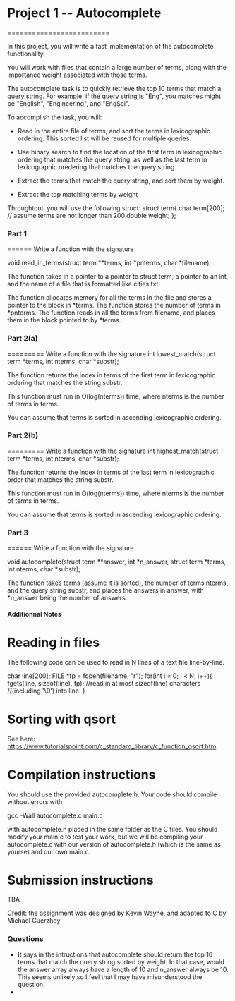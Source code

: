# Project 1 -- Autocomplete
=========================

In this project, you will write a fast implementation of the autocomplete functionality.

You will work with files that contain a large number of terms, along with the importance weight associated with those terms.

The autocomplete task is to quickly retrieve the top 10 terms that match a query string. For example, if the query string is "Eng", you matches might be "English",
"Engineering", and "EngSci".

To accomplish the task, you will:

* Read in the entire file of terms, and sort the terms in lexicographic ordering. This sorted list will be reused for multiple queries.

* Use binary search to find the location of the first term in lexicographic ordering that matches the query string, as well as the last term in lexicographic oredering that matches the query string.

* Extract the terms that match the query string, and sort them by weight.

* Extract the top matching terms by weight

Throughtout, you will use the following struct:
struct term{
    char term[200]; // assume terms are not longer than 200
    double weight;
};


### Part 1
======
Write a function with the signature 

void read_in_terms(struct term **terms, int *pnterms, char *filename);

The function takes in a pointer to a pointer to struct term, a pointer to an int, and the name of a file that is formatted like cities.txt.

The function allocates memory for all the terms in the file and stores a pointer to the block in *terms. The function stores the number of terms in *pnterms. The function reads in all the terms from filename, and places them in the block pointed to by *terms.

### Part 2(a)
=========
Write a function with the signature
int lowest_match(struct term *terms, int nterms, char *substr);

The function returns the index in terms of the first term in lexicographic ordering that matches the string substr.

This function must run in O(log(nterms)) time, where nterms is the number of terms in terms.

You can assume that terms is sorted in ascending lexicographic ordering.

### Part 2(b)
=========
Write a function with the signature
int highest_match(struct term *terms, int nterms, char *substr);

The function returns the index in terms of the last term in lexicographic order that matches the string substr.

This function must run in O(log(nterms)) time, where nterms is the number of terms in terms.

You can assume that terms is sorted in ascending lexicographic ordering.

### Part 3
======
Write a function with the signature 

void autocomplete(struct term **answer, int *n_answer, struct term *terms, int nterms, char *substr);

The function takes terms (assume it is sorted), the number of terms nterms, and the query string substr, and places the answers in answer, with *n_answer being the number of answers.


#### Additionnal Notes
Reading in files
================
The following code can be used to read in N lines of a text file line-by-line.

char line[200];
FILE *fp = fopen(filename, "r");
for(int i = 0; i < N; i++){
    fgets(line, sizeof(line), fp); //read in at most sizeof(line) characters
                                   //(including '\0') into line.
}

Sorting with qsort
==================
See here: https://www.tutorialspoint.com/c_standard_library/c_function_qsort.htm


Compilation instructions
========================
You should use the provided autocomplete.h. Your code should compile without errors with

gcc -Wall autocomplete.c main.c

with autocomplete.h placed in the same folder as the C files. You should modify your main.c to test your work, but we will be compiling your autocomplete.c with our version of autocomplete.h (which is the same as yourse) and our own main.c.

Submission instructions
=======================
TBA



Credit: the assignment was designed by Kevin Wayne, and adapted to C by Michael Guerzhoy


### Questions
* It says in the intructions that autocomplete should return the top 10 terms that match the query string sorted by weight. In that case, would the answer array always have a length of 10 and n_answer always be 10. This seems unlikely so I feel that I may have misunderstood the question.
*  